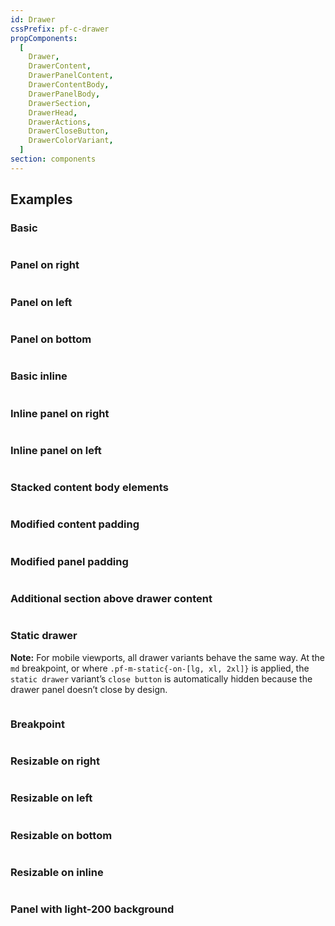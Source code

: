 ```yaml
---
id: Drawer
cssPrefix: pf-c-drawer
propComponents:
  [
    Drawer,
    DrawerContent,
    DrawerPanelContent,
    DrawerContentBody,
    DrawerPanelBody,
    DrawerSection,
    DrawerHead,
    DrawerActions,
    DrawerCloseButton,
    DrawerColorVariant,
  ]
section: components
---
```


## Examples

### Basic

```ts file="./BasicDrawer.tsx"
```

### Panel on right

```ts file="./PanelRightDrawer.tsx"
```

### Panel on left

```ts file="./PanelLeftDrawer.tsx"
```

### Panel on bottom

```ts file="./PanelBottomDrawer.tsx"
```

### Basic inline

```ts file="./BasicInlineDrawer.tsx"
```

### Inline panel on right

```ts file="./InlinePanelRightDrawer.tsx"
```

### Inline panel on left

```ts file="./InlinePanelLeftDrawer.tsx"
```

### Stacked content body elements

```ts file="./StackedContentBodyElementsDrawer.tsx"
```

### Modified content padding

```ts file="ModifiedContentPaddingDrawer.tsx"
```

### Modified panel padding

```ts file="ModifiedPanelPaddingDrawer.tsx"
```

### Additional section above drawer content

```ts file="AdditionalSectionAboveContentDrawer.tsx"
```

### Static drawer

**Note:** For mobile viewports, all drawer variants behave the same way. At the `md` breakpoint, or where `.pf-m-static{-on-[lg, xl, 2xl]}` is applied, the `static drawer` variant’s `close button` is automatically hidden because the drawer panel doesn’t close by design.

```ts file="StaticDrawer.tsx"
```

### Breakpoint

```ts file="BreakpointDrawer.tsx"
```

### Resizable on right

```ts file="ResizableOnRightDrawer.tsx"
```

### Resizable on left

```ts file="ResizableOnLeftDrawer.tsx"
```

### Resizable on bottom

```ts file="ResizableOnBottomDrawer.tsx"
```

### Resizable on inline

```ts file="ResizableOnInlineDrawer.tsx"
```

### Panel with light-200 background

```ts file="LightGrayDrawer.tsx"
```
